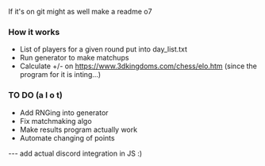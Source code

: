 If it's on git might as well make a readme o7

### How it works
- List of players for a given round put into day_list.txt
- Run generator to make matchups
- Calculate +/- on https://www.3dkingdoms.com/chess/elo.htm (since the program for it is inting...)

### TO DO (a l o t)
- Add RNGing into generator
- Fix matchmaking algo
- Make results program actually work
- Automate changing of points

--- add actual discord integration in JS :)